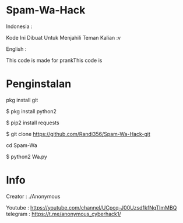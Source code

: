 # Spam-Wa-Hack

Indonesia :

Kode Ini Dibuat Untuk Menjahili Teman Kalian :v

English :

This code is made for prankThis code is

# Penginstalan

 pkg install git

$ pkg install python2

$ pip2 install requests


$ git clone https://github.com/Randi356/Spam-Wa-Hack-git

cd Spam-Wa

$ python2 Wa.py

# Info
Creator : ./Anonymous

Youtube : https://youtube.com/channel/UCpcq-J00Uzsd1kfNqTlmMBQ
telegram : https://t.me/anonymous_cyberhack1/

